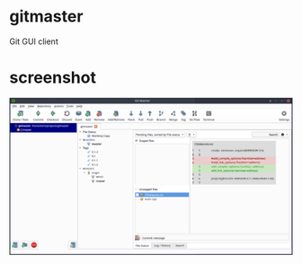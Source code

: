 # gitmaster
Git GUI client

# screenshot
![screenshot](https://raw.githubusercontent.com/bokic/gitmaster/master/docs/gitmaster-screenshot.png)
